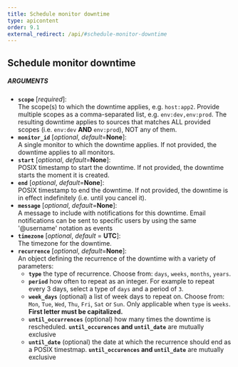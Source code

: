 ```yaml
---
title: Schedule monitor downtime
type: apicontent
order: 9.1
external_redirect: /api/#schedule-monitor-downtime
---
```


## Schedule monitor downtime

##### ARGUMENTS


* **`scope`** [*required*]:  
    The scope(s) to which the downtime applies, e.g. `host:app2`. Provide multiple scopes as a comma-separated list, e.g. `env:dev,env:prod`. The resulting downtime applies to sources that matches ALL provided scopes (i.e. `env:dev` **AND** `env:prod`), NOT any of them.
* **`monitor_id`** [*optional*, *default*=**None**]:  
    A single monitor to which the downtime applies. If not provided, the downtime applies to all monitors.
* **`start`** [*optional*, *default*=**None**]:  
    POSIX timestamp to start the downtime. If not provided, the downtime starts the moment it is created.
* **`end`** [*optional*, *default*=**None**]:  
    POSIX timestamp to end the downtime. If not provided, the downtime is in effect indefinitely (i.e. until you cancel it).
* **`message`** [*optional*, *default*=**None**]:  
    A message to include with notifications for this downtime. Email notifications can be sent to specific users by using the same '@username' notation as events
* **`timezone`** [*optional*, *default* = **UTC**]:  
    The timezone for the downtime.
* **`recurrence`** [*optional*, *default*=**None**]:  
    An object defining the recurrence of the downtime with a variety of parameters:
    *   **`type`** the type of recurrence. Choose from: `days`, `weeks`, `months`, `years`.
    *   **`period`** how often to repeat as an integer. For example to repeat every 3 days, select a type of `days` and a period of `3`.
    *   **`week_days`** (optional) a list of week days to repeat on. Choose from: `Mon`, `Tue`, `Wed`, `Thu`, `Fri`, `Sat` or `Sun`. Only applicable when `type` is `weeks`. **First letter must be capitalized.**
    *   **`until_occurrences`** (optional) how many times the downtime is rescheduled. **`until_occurences` and `until_date`** are mutually exclusive
    *   **`until_date`** (optional) the date at which the recurrence should end as a POSIX timestmap. **`until_occurences` and `until_date`** are mutually exclusive